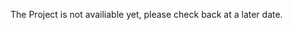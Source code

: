 The Project is not availiable yet, please check back at a later date.
<!--# UVLens Nationwide Competition ![alt text](http://www.uvlens.com/assets/img/logo.svg)
###Presented by Spark64 - 2016
---

## Overview

Congratulations, you�ve been invited to take part in an exclusive competition to showcase your imagination and helping everyone stay safe in the sun. 


We provide you with the basic tools to help get you started, then you have the freedom to create your very own website. The only twist is, __you must use the provided SDK__.


Then show of your creation by publishing it on Microsoft Azure and you'll be in to win your awesome prizes.


## Specifications
All you need to do is create and publish a website that uses our SDK is anyway and you will be in to win A MILLION DOLLARS or a UVLens sticker depending on your preference.
To find out more on how to use our sdk click [here] (https://github.com/uvlens/edu_sdk/blob/master/README.md)


Or follow this link: https://github.com/uvlens/edu_sdk/blob/master/README.md

---

## Milestones
####1. Create a basic website

   By following our tutorial via Github, you will have created your very own website to get live uv data and a 4 day uv forecast  and present them anyone.
Click [here](https://github.com/uvlens/edu_sdk/blob/master/Tutorial.md) to get started. 


Or follow this link: https://github.com/uvlens/edu_sdk/blob/master/Tutorial.md

####2. Have a look at some key resources.
   We've provided some useful tools to help you on your way, simply refer to the bottom of the page to get access them. 

####3. Produce an innovative way to display your uv forecast

   This is where we let you take the wheel, simply find a creative way to show uv data. You will not only help people stay safe in the sun but be in to win in life.

####4. Present / Publish your creation.
   Simply present us your idea either in-person or via online submission through azure.

## Resources
Feel free to use any of the resouces below to help you along the way.

- [Code Academy - HTML / CSS] (https://www.codecademy.com/learn/web)
- [Code Academy - Javascript] (https://www.codecademy.com/learn/javascript)
- [W3 Schools] (http://www.w3schools.com/html/)
- [Microsoft Azure] (https://azure.microsoft.com/en-us/?b=16.01)


---
#### All done!

####From the team at Spark64 - Stay safe in the sun!!
-->
